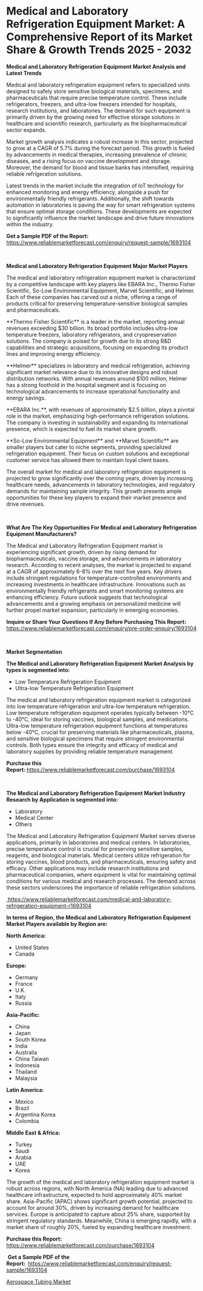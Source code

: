 <p><h1>Medical and Laboratory Refrigeration Equipment Market: A Comprehensive Report of its Market Share & Growth Trends 2025 - 2032</h1></p><p><strong>Medical and Laboratory Refrigeration Equipment Market Analysis and Latest Trends</strong></p>
<p><p>Medical and laboratory refrigeration equipment refers to specialized units designed to safely store sensitive biological materials, specimens, and pharmaceuticals that require precise temperature control. These include refrigerators, freezers, and ultra-low freezers intended for hospitals, research institutions, and laboratories. The demand for such equipment is primarily driven by the growing need for effective storage solutions in healthcare and scientific research, particularly as the biopharmaceutical sector expands.</p><p>Market growth analysis indicates a robust increase in this sector, projected to grow at a CAGR of 5.7% during the forecast period. This growth is fueled by advancements in medical therapies, increasing prevalence of chronic diseases, and a rising focus on vaccine development and storage. Moreover, the demand for blood and tissue banks has intensified, requiring reliable refrigeration solutions. </p><p>Latest trends in the market include the integration of IoT technology for enhanced monitoring and energy efficiency, alongside a push for environmentally friendly refrigerants. Additionally, the shift towards automation in laboratories is paving the way for smart refrigeration systems that ensure optimal storage conditions. These developments are expected to significantly influence the market landscape and drive future innovations within the industry.</p></p>
<p><strong>Get a Sample PDF of the Report:&nbsp;</strong> <a href="https://www.reliablemarketforecast.com/enquiry/request-sample/1693104?utm_campaign=2439&utm_medium=2&utm_source=Github&utm_content=ia&utm_term=27032025&utm_id=medical-and-laboratory-refrigeration-equipment">https://www.reliablemarketforecast.com/enquiry/request-sample/1693104</a></p>
<p>&nbsp;</p>
<p><strong>Medical and Laboratory Refrigeration Equipment Major Market Players</strong></p>
<p><p>The medical and laboratory refrigeration equipment market is characterized by a competitive landscape with key players like EBARA Inc., Thermo Fisher Scientific, So-Low Environmental Equipment, Marvel Scientific, and Helmer. Each of these companies has carved out a niche, offering a range of products critical for preserving temperature-sensitive biological samples and pharmaceuticals.</p><p>**Thermo Fisher Scientific** is a leader in the market, reporting annual revenues exceeding $30 billion. Its broad portfolio includes ultra-low temperature freezers, laboratory refrigerators, and cryopreservation solutions. The company is poised for growth due to its strong R&D capabilities and strategic acquisitions, focusing on expanding its product lines and improving energy efficiency.</p><p>**Helmer** specializes in laboratory and medical refrigeration, achieving significant market relevance due to its innovative designs and robust distribution networks. With annual revenues around $100 million, Helmer has a strong foothold in the hospital segment and is focusing on technological advancements to increase operational functionality and energy savings.</p><p>**EBARA Inc.**, with revenues of approximately $2.5 billion, plays a pivotal role in the market, emphasizing high-performance refrigeration solutions. The company is investing in sustainability and expanding its international presence, which is expected to fuel its market share growth.</p><p>**So-Low Environmental Equipment** and **Marvel Scientific** are smaller players but cater to niche segments, providing specialized refrigeration equipment. Their focus on custom solutions and exceptional customer service has allowed them to maintain loyal client bases.</p><p>The overall market for medical and laboratory refrigeration equipment is projected to grow significantly over the coming years, driven by increasing healthcare needs, advancements in laboratory technologies, and regulatory demands for maintaining sample integrity. This growth presents ample opportunities for these key players to expand their market presence and drive revenues.</p></p>
<p>&nbsp;</p>
<p><strong>What Are The Key Opportunities For Medical and Laboratory Refrigeration Equipment Manufacturers?</strong></p>
<p><p>The Medical and Laboratory Refrigeration Equipment market is experiencing significant growth, driven by rising demand for biopharmaceuticals, vaccine storage, and advancements in laboratory research. According to recent analyses, the market is projected to expand at a CAGR of approximately 6-8% over the next five years. Key drivers include stringent regulations for temperature-controlled environments and increasing investments in healthcare infrastructure. Innovations such as environmentally friendly refrigerants and smart monitoring systems are enhancing efficiency. Future outlook suggests that technological advancements and a growing emphasis on personalized medicine will further propel market expansion, particularly in emerging economies.</p></p>
<p><strong>Inquire or Share Your Questions If Any Before Purchasing This Report:</strong> <a href="https://www.reliablemarketforecast.com/enquiry/pre-order-enquiry/1693104?utm_campaign=2439&utm_medium=2&utm_source=Github&utm_content=ia&utm_term=27032025&utm_id=medical-and-laboratory-refrigeration-equipment">https://www.reliablemarketforecast.com/enquiry/pre-order-enquiry/1693104</a></p>
<p>&nbsp;</p>
<p><strong>Market Segmentation</strong></p>
<p><strong>The Medical and Laboratory Refrigeration Equipment Market Analysis by types is segmented into:</strong></p>
<p><ul><li>Low Temperature Refrigeration Equipment</li><li>Ultra-low Temperature Refrigeration Equipment</li></ul></p>
<p><p>The medical and laboratory refrigeration equipment market is categorized into low temperature refrigeration and ultra-low temperature refrigeration. Low temperature refrigeration equipment operates typically between -10°C to -40°C, ideal for storing vaccines, biological samples, and medications. Ultra-low temperature refrigeration equipment functions at temperatures below -40°C, crucial for preserving materials like pharmaceuticals, plasma, and sensitive biological specimens that require stringent environmental controls. Both types ensure the integrity and efficacy of medical and laboratory supplies by providing reliable temperature management.</p></p>
<p><strong>Purchase this Report:&nbsp;</strong><a href="https://www.reliablemarketforecast.com/purchase/1693104?utm_campaign=2439&utm_medium=2&utm_source=Github&utm_content=ia&utm_term=27032025&utm_id=medical-and-laboratory-refrigeration-equipment">https://www.reliablemarketforecast.com/purchase/1693104</a></p>
<p>&nbsp;</p>
<p><strong>The Medical and Laboratory Refrigeration Equipment Market Industry Research by Application is segmented into:</strong></p>
<p><ul><li>Laboratory</li><li>Medical Center</li><li>Others</li></ul></p>
<p><p>The Medical and Laboratory Refrigeration Equipment Market serves diverse applications, primarily in laboratories and medical centers. In laboratories, precise temperature control is crucial for preserving sensitive samples, reagents, and biological materials. Medical centers utilize refrigeration for storing vaccines, blood products, and pharmaceuticals, ensuring safety and efficacy. Other applications may include research institutions and pharmaceutical companies, where equipment is vital for maintaining optimal conditions for various medical and research processes. The demand across these sectors underscores the importance of reliable refrigeration solutions.</p></p>
<p><a href="https://www.reliablemarketforecast.com/medical-and-laboratory-refrigeration-equipment-r1693104?utm_campaign=2439&utm_medium=2&utm_source=Github&utm_content=ia&utm_term=27032025&utm_id=medical-and-laboratory-refrigeration-equipment">&nbsp;https://www.reliablemarketforecast.com/medical-and-laboratory-refrigeration-equipment-r1693104</a></p>
<p><strong>In terms of Region, the Medical and Laboratory Refrigeration Equipment Market Players available by Region are:</strong></p>
<p>
    <p> <strong> North America: </strong>
        <ul>
            <li>United States</li>
            <li>Canada</li>
        </ul>
        </p> 
    <p> <strong> Europe: </strong>
        <ul>
            <li>Germany</li>
            <li>France</li>
            <li>U.K.</li>
            <li>Italy</li>
            <li>Russia</li>
        </ul>
        </p> 
    <p> <strong> Asia-Pacific: </strong>
        <ul>
            <li>China</li>
            <li>Japan</li>
            <li>South Korea</li>
            <li>India</li>
            <li>Australia</li>
            <li>China Taiwan</li>
            <li>Indonesia</li>
            <li>Thailand</li>
            <li>Malaysia</li>
        </ul>
        </p> 
    <p> <strong> Latin America: </strong>
        <ul>
            <li>Mexico</li>
            <li>Brazil</li>
            <li>Argentina Korea</li>
            <li>Colombia</li>
        </ul>
        </p> 
    <p> <strong> Middle East & Africa: </strong>
        <ul>
            <li>Turkey</li>
            <li>Saudi</li>
            <li>Arabia</li>
            <li>UAE</li>
            <li>Korea</li>
        </ul>
    </p>
    </p>
<p><p>The growth of the medical and laboratory refrigeration equipment market is robust across regions, with North America (NA) leading due to advanced healthcare infrastructure, expected to hold approximately 40% market share. Asia-Pacific (APAC) shows significant growth potential, projected to account for around 30%, driven by increasing demand for healthcare services. Europe is anticipated to capture about 25% share, supported by stringent regulatory standards. Meanwhile, China is emerging rapidly, with a market share of roughly 20%, fueled by expanding healthcare investment.</p></p>
<p><strong>Purchase this Report: </strong><a href="https://www.reliablemarketforecast.com/purchase/1693104?utm_campaign=2439&utm_medium=2&utm_source=Github&utm_content=ia&utm_term=27032025&utm_id=medical-and-laboratory-refrigeration-equipment">https://www.reliablemarketforecast.com/purchase/1693104</a></p>
<p>&nbsp;<strong>Get a Sample PDF of the Report:&nbsp;&nbsp;</strong><a href="https://www.reliablemarketforecast.com/enquiry/request-sample/1693104?utm_campaign=2439&utm_medium=2&utm_source=Github&utm_content=ia&utm_term=27032025&utm_id=medical-and-laboratory-refrigeration-equipment">https://www.reliablemarketforecast.com/enquiry/request-sample/1693104</a></p>
<p><strong></strong></p>
<p><p><a href="https://github.com/mayabungard8092/Market-Research-Report-List-1/blob/main/aerospace-tubing-market.md?utm_campaign=2439&utm_medium=2&utm_source=Github&utm_content=ia&utm_term=27032025&utm_id=medical-and-laboratory-refrigeration-equipment">Aerospace Tubing Market</a></p></p>